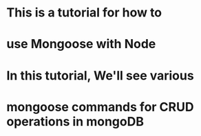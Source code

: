 # This is a tutorial for how to 
# use Mongoose with Node

# In this tutorial, We'll see various
# mongoose commands for CRUD operations in mongoDB
